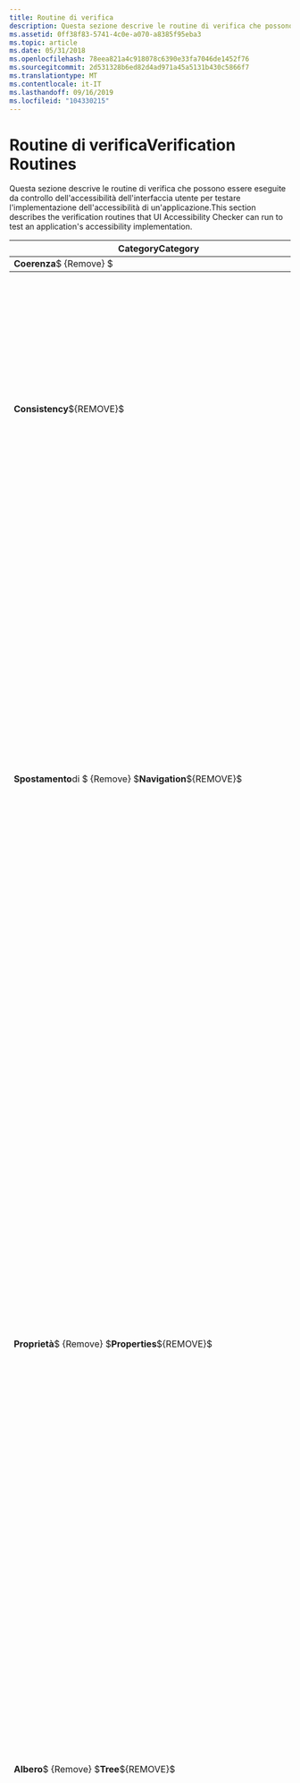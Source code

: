 ```yaml
---
title: Routine di verifica
description: Questa sezione descrive le routine di verifica che possono essere eseguite da controllo dell'accessibilità dell'interfaccia utente per testare l'implementazione dell'accessibilità di un'applicazione.
ms.assetid: 0ff38f83-5741-4c0e-a070-a8385f95eba3
ms.topic: article
ms.date: 05/31/2018
ms.openlocfilehash: 78eea821a4c918078c6390e33fa7046de1452f76
ms.sourcegitcommit: 2d531328b6ed82d4ad971a45a5131b430c5866f7
ms.translationtype: MT
ms.contentlocale: it-IT
ms.lasthandoff: 09/16/2019
ms.locfileid: "104330215"
---
```

# <a name="verification-routines"></a><span data-ttu-id="acb68-103">Routine di verifica</span><span class="sxs-lookup"><span data-stu-id="acb68-103">Verification Routines</span></span>

<span data-ttu-id="acb68-104">Questa sezione descrive le routine di verifica che possono essere eseguite da controllo dell'accessibilità dell'interfaccia utente per testare l'implementazione dell'accessibilità di un'applicazione.</span><span class="sxs-lookup"><span data-stu-id="acb68-104">This section describes the verification routines that UI Accessibility Checker can run to test an application's accessibility implementation.</span></span>



<table>
<thead>
<tr class="header">
<th><span data-ttu-id="acb68-105">Category</span><span class="sxs-lookup"><span data-stu-id="acb68-105">Category</span></span></th>
<th><span data-ttu-id="acb68-106">Routine</span><span class="sxs-lookup"><span data-stu-id="acb68-106">Routine</span></span></th>
<th><span data-ttu-id="acb68-107">Descrizione</span><span class="sxs-lookup"><span data-stu-id="acb68-107">Description</span></span></th>
</tr><span data-ttu-id="acb68-108">
</thead>
<tbody>
<tr class="odd">
<td rowspan="2"><strong>Coerenza</strong>$ {Remove} $</span><span class="sxs-lookup"><span data-stu-id="acb68-108">
</thead>
<tbody>
<tr class="odd">
<td rowspan="2"><strong>Consistency</strong>${REMOVE}$</span></span><br />
</td>
<td><span data-ttu-id="acb68-109"><strong>ScreenReader</strong></span><span class="sxs-lookup"><span data-stu-id="acb68-109"><strong>ScreenReader</strong></span></span></td>
<td><span data-ttu-id="acb68-110">Compila tutti gli elementi visibili nella destinazione di verifica e li visualizza in un controllo ListView nell'ordine in cui un'operazione di lettura dello schermo standard li annuncia a un utente.</span><span class="sxs-lookup"><span data-stu-id="acb68-110">Compiles all visible elements in the verification target and displays them in a ListView control in the order that a standard screen reader announces them to a user.</span></span></td>
</tr>
<tr class="even">
<td><span data-ttu-id="acb68-111"><strong>UiaScreenReader</strong></span><span class="sxs-lookup"><span data-stu-id="acb68-111"><strong>UiaScreenReader</strong></span></span></td>
<td><span data-ttu-id="acb68-112">Uguale a <strong>ScreenReader</strong>, ma per le implementazioni di UIA.</span><span class="sxs-lookup"><span data-stu-id="acb68-112">Same as <strong>ScreenReader</strong>, but for UIA implementations.</span></span></td>

</tr>
<tr class="odd">
<td rowspan="2"><span data-ttu-id="acb68-113"><strong>Spostamento</strong>di $ {Remove} $</span><span class="sxs-lookup"><span data-stu-id="acb68-113"><strong>Navigation</strong>${REMOVE}$</span></span><br />
</td>
<td><span data-ttu-id="acb68-114"><strong>CheckTreeDepth</strong></span><span class="sxs-lookup"><span data-stu-id="acb68-114"><strong>CheckTreeDepth</strong></span></span></td>
<td><span data-ttu-id="acb68-115">Invia i caratteri di tabulazione (o MAIUSC + TAB) come input alla destinazione di verifica per verificare che l'interfaccia utente della destinazione non sia eccessivamente complessa o inaccessibile mediante la navigazione da tastiera standard.</span><span class="sxs-lookup"><span data-stu-id="acb68-115">Sends Tab (or Shift+Tab) characters as input to the verification target to confirm that the target's UI isn't overly complex or inaccessible using standard keyboard navigation.</span></span></td>
</tr>
<tr class="even">
<td><span data-ttu-id="acb68-116"><strong>CheckTabbingUia</strong></span><span class="sxs-lookup"><span data-stu-id="acb68-116"><strong>CheckTabbingUia</strong></span></span></td>
<td><span data-ttu-id="acb68-117">Invia i caratteri di tabulazione (o MAIUSC + TAB) come input alla destinazione di verifica per confermare che tutti gli elementi attivabili nell'interfaccia utente sono raggiungibili in modo ordinato e logico utilizzando la navigazione da tastiera standard.</span><span class="sxs-lookup"><span data-stu-id="acb68-117">Sends Tab (or Shift+Tab) characters as input to the verification target to confirm that all focusable elements in the UI are reachable in an orderly, logical fashion using standard keyboard navigation.</span></span></td>

</tr>
<tr class="odd">
<td rowspan="5"><span data-ttu-id="acb68-118"><strong>Proprietà</strong>$ {Remove} $</span><span class="sxs-lookup"><span data-stu-id="acb68-118"><strong>Properties</strong>${REMOVE}$</span></span><br />
</td>
<td><span data-ttu-id="acb68-119"><strong>CheckRole</strong></span><span class="sxs-lookup"><span data-stu-id="acb68-119"><strong>CheckRole</strong></span></span></td>
<td><span data-ttu-id="acb68-120">Conferma che ogni elemento attivabile nell'interfaccia utente segnala un ruolo di MSAA logico valido e che il controllo ha un valore come richiesto da tale ruolo.</span><span class="sxs-lookup"><span data-stu-id="acb68-120">Confirms that each focusable element in the UI reports a valid, logical MSAA role, and that the control has a value as required by that role.</span></span></td>
</tr>
<tr class="even">
<td><span data-ttu-id="acb68-121"><strong>CheckState</strong></span><span class="sxs-lookup"><span data-stu-id="acb68-121"><strong>CheckState</strong></span></span></td>
<td><span data-ttu-id="acb68-122">Conferma che ogni elemento attivabile nell'interfaccia utente segnala uno stato MSAA logico valido.</span><span class="sxs-lookup"><span data-stu-id="acb68-122">Confirms that each focusable element in the UI reports a valid, logical MSAA state.</span></span></td>

</tr>
<tr class="odd">
<td><span data-ttu-id="acb68-123"><strong>Elaborazioni nomecontrollo</strong></span><span class="sxs-lookup"><span data-stu-id="acb68-123"><strong>CheckName</strong></span></span></td>
<td><span data-ttu-id="acb68-124">Conferma che ogni elemento attivabile nell'interfaccia utente segnala un nome di MSAA logico valido.</span><span class="sxs-lookup"><span data-stu-id="acb68-124">Confirms that each focusable element in the UI reports a valid, logical MSAA name.</span></span></td>

</tr>
<tr class="even">
<td><span data-ttu-id="acb68-125"><strong>CheckAccessKeys</strong></span><span class="sxs-lookup"><span data-stu-id="acb68-125"><strong>CheckAccessKeys</strong></span></span></td>
<td><span data-ttu-id="acb68-126">Conferma che le chiavi di accesso assegnate agli elementi nella destinazione di verifica sono univoche all'interno della destinazione di verifica.</span><span class="sxs-lookup"><span data-stu-id="acb68-126">Confirms that access keys that are assigned to elements in the verification target are unique within the verification target.</span></span></td>

</tr>
<tr class="odd">
<td><span data-ttu-id="acb68-127"><strong>CheckBoundingRect</strong></span><span class="sxs-lookup"><span data-stu-id="acb68-127"><strong>CheckBoundingRect</strong></span></span></td>
<td><span data-ttu-id="acb68-128">Conferma che ogni elemento attivabile nell'interfaccia utente dispone di un rettangolo di delimitazione che può essere utilizzato come destinazione per l'hit testing.</span><span class="sxs-lookup"><span data-stu-id="acb68-128">Confirms that each focusable element in the UI has a bounding rectangle that can be used as a target for hit testing.</span></span></td>

</tr>
<tr class="even">
<td rowspan="2"><span data-ttu-id="acb68-129"><strong>Albero</strong>$ {Remove} $</span><span class="sxs-lookup"><span data-stu-id="acb68-129"><strong>Tree</strong>${REMOVE}$</span></span><br />
</td>
<td><span data-ttu-id="acb68-130"><strong>CheckParentChild</strong></span><span class="sxs-lookup"><span data-stu-id="acb68-130"><strong>CheckParentChild</strong></span></span></td>
<td><span data-ttu-id="acb68-131">Le relazioni padre e figlio nell'albero degli elementi sono coerenti e prevedibili.</span><span class="sxs-lookup"><span data-stu-id="acb68-131">Parent and child relationships in the element tree are consistent and predictable.</span></span></td>
</tr>
<tr class="odd">
<td><span data-ttu-id="acb68-132"><strong>CheckOrphanChildren</strong></span><span class="sxs-lookup"><span data-stu-id="acb68-132"><strong>CheckOrphanChildren</strong></span></span></td>
<td><span data-ttu-id="acb68-133">Conferma che ogni elemento attivabile nell'interfaccia utente segnala un padre MSAA valido.</span><span class="sxs-lookup"><span data-stu-id="acb68-133">Confirms that each focusable element in the UI reports a valid MSAA parent.</span></span></td>

</tr>
<tr class="even">
<td rowspan="6"><span data-ttu-id="acb68-134"><strong>Proprietà UIA</strong>$ {Remove} $</span><span class="sxs-lookup"><span data-stu-id="acb68-134"><strong>UIA Properties</strong>${REMOVE}$</span></span><br />
</td>
<td><span data-ttu-id="acb68-135"><strong>CheckNameUIA</strong></span><span class="sxs-lookup"><span data-stu-id="acb68-135"><strong>CheckNameUIA</strong></span></span></td>
<td><span data-ttu-id="acb68-136">Conferma che ogni elemento attivabile nell'interfaccia utente segnala un nome di UIA logico valido.</span><span class="sxs-lookup"><span data-stu-id="acb68-136">Confirms that each focusable element in the UI reports a valid, logical UIA name.</span></span></td>
</tr>
<tr class="odd">
<td><span data-ttu-id="acb68-137"><strong>CheckTreeDepthUIA</strong></span><span class="sxs-lookup"><span data-stu-id="acb68-137"><strong>CheckTreeDepthUIA</strong></span></span></td>
<td><span data-ttu-id="acb68-138">Invia i caratteri di tabulazione (o MAIUSC + TAB) come input alla destinazione di verifica per confermare che gli elementi dell'interfaccia utente nell'interfaccia utente della destinazione non sono eccessivamente complessi o inaccessibili tramite la navigazione da tastiera standard.</span><span class="sxs-lookup"><span data-stu-id="acb68-138">Sends Tab (or Shift+Tab) characters as input to the verification target to confirm that to UIA elements in the target's UI aren't overly complex or inaccessible using standard keyboard navigation.</span></span></td>

</tr>
<tr class="even">
<td><span data-ttu-id="acb68-139"><strong>CheckStateUIA</strong></span><span class="sxs-lookup"><span data-stu-id="acb68-139"><strong>CheckStateUIA</strong></span></span></td>
<td><span data-ttu-id="acb68-140">Conferma che ogni elemento attivabile nell'interfaccia utente segnala uno stato UIA logico valido.</span><span class="sxs-lookup"><span data-stu-id="acb68-140">Confirms that each focusable element in the UI reports a valid, logical UIA state.</span></span></td>

</tr>
<tr class="odd">
<td><span data-ttu-id="acb68-141"><strong>CheckAccessKeysUIA</strong></span><span class="sxs-lookup"><span data-stu-id="acb68-141"><strong>CheckAccessKeysUIA</strong></span></span></td>
<td><span data-ttu-id="acb68-142">Conferma che gli elementi di pari livello non hanno lo stesso accesso e/o il tasto di scelta rapida.</span><span class="sxs-lookup"><span data-stu-id="acb68-142">Confirms that sibling elements do not have the same access and/or accelerator key.</span></span></td>

</tr>
<tr class="even">
<td><span data-ttu-id="acb68-143"><strong>CheckBoundingRectUIA</strong></span><span class="sxs-lookup"><span data-stu-id="acb68-143"><strong>CheckBoundingRectUIA</strong></span></span></td>
<td><span data-ttu-id="acb68-144">Conferma che ogni elemento UIA attivabile nell'interfaccia utente dispone di un rettangolo di delimitazione che può essere usato come destinazione per l'hit testing.</span><span class="sxs-lookup"><span data-stu-id="acb68-144">Confirms that each focusable UIA element in the UI has a bounding rectangle that can be used as a target for hit testing.</span></span></td>

</tr>
<tr class="odd">
<td><span data-ttu-id="acb68-145"><strong>CheckControlTypeUIA</strong></span><span class="sxs-lookup"><span data-stu-id="acb68-145"><strong>CheckControlTypeUIA</strong></span></span></td>
<td><span data-ttu-id="acb68-146">Conferma che ogni elemento attivabile nell'interfaccia utente segnala un tipo di controllo UIA logico valido.</span><span class="sxs-lookup"><span data-stu-id="acb68-146">Confirms that each focusable element in the UI reports a valid, logical UIA control type.</span></span></td>

</tr>
<tr class="even">
<td rowspan="3"><span data-ttu-id="acb68-147"><strong>Albero UIA</strong>$ {Remove} $</span><span class="sxs-lookup"><span data-stu-id="acb68-147"><strong>UIA Tree</strong>${REMOVE}$</span></span><br />
</td>
<td><span data-ttu-id="acb68-148"><strong>CheckNavigateUia</strong></span><span class="sxs-lookup"><span data-stu-id="acb68-148"><strong>CheckNavigateUia</strong></span></span></td>
<td><span data-ttu-id="acb68-149">Conferma che il TreeWalker di interfaccia di interfaccia di stato può spostarsi tra gli elementi figlio di un elemento.</span><span class="sxs-lookup"><span data-stu-id="acb68-149">Confirms that the UIA TreeWalker can navigate through an element's children.</span></span></td>
</tr>
<tr class="odd">
<td><span data-ttu-id="acb68-150"><strong>CheckOrphanChildrenUia</strong></span><span class="sxs-lookup"><span data-stu-id="acb68-150"><strong>CheckOrphanChildrenUia</strong></span></span></td>
<td><span data-ttu-id="acb68-151">Conferma che ogni elemento attivabile nell'interfaccia utente segnala un elemento padre dell'elemento del controllo dell'associazione valido.</span><span class="sxs-lookup"><span data-stu-id="acb68-151">Confirms that each focusable element in the UI reports a valid UIA parent.</span></span></td>

</tr>
<tr class="even">
<td><span data-ttu-id="acb68-152"><strong>CheckSiblingsUia</strong></span><span class="sxs-lookup"><span data-stu-id="acb68-152"><strong>CheckSiblingsUia</strong></span></span></td>
<td><span data-ttu-id="acb68-153">Conferma che gli elementi di pari livello non hanno lo stesso nome: coppie ControlType, né lo stesso AutomationId.</span><span class="sxs-lookup"><span data-stu-id="acb68-153">Confirms that sibling elements do not have the same Name:ControlType pairs, nor the same AutomationId's.</span></span></td>

</tr>
<tr class="odd">
<td><span data-ttu-id="acb68-154">$ {ROWSPAN9} $<strong>aria Web VERIFICATIONS</strong>$ {Remove} $</span><span class="sxs-lookup"><span data-stu-id="acb68-154">${ROWSPAN9}$<strong>ARIA Web Verifications</strong>${REMOVE}$</span></span><br />
</td>
<td><span data-ttu-id="acb68-155"><strong>CheckARIARole</strong></span><span class="sxs-lookup"><span data-stu-id="acb68-155"><strong>CheckARIARole</strong></span></span></td>
<td><span data-ttu-id="acb68-156">Conferma che tutti gli elementi hanno un ruolo ARIA valido.</span><span class="sxs-lookup"><span data-stu-id="acb68-156">Confirms that all elements have a valid ARIA role.</span></span> <span data-ttu-id="acb68-157">Il tag HTML associato e il ruolo ARIA sono elementi informativi con ruoli non validi contrassegnati come errori.</span><span class="sxs-lookup"><span data-stu-id="acb68-157">The associated HTML tag and ARIA role are information elements with invalid roles flagged as errors.</span></span></td>
</tr>
<tr class="even">
<td><span data-ttu-id="acb68-158"><strong>CheckLabel</strong></span><span class="sxs-lookup"><span data-stu-id="acb68-158"><strong>CheckLabel</strong></span></span></td>
<td><span data-ttu-id="acb68-159">Conferma che ogni elemento con il ruolo di input, pulsante, immagine o punto di riferimento dispone di un'etichetta.</span><span class="sxs-lookup"><span data-stu-id="acb68-159">Confirms each element with input, button, image-button, or landmark role has a label.</span></span></td>

</tr>
<tr class="odd">
<td><span data-ttu-id="acb68-160"><strong>CheckRangeControls</strong></span><span class="sxs-lookup"><span data-stu-id="acb68-160"><strong>CheckRangeControls</strong></span></span></td>
<td><span data-ttu-id="acb68-161">Conferma che i controlli intervallo con dispositivo di scorrimento o indicatore di stato hanno attributi ARIA corretti definiti.</span><span class="sxs-lookup"><span data-stu-id="acb68-161">Confirms range controls with slider or progress bar role have proper ARIA attributes defined.</span></span></td>

</tr>
<tr class="even">
<td><span data-ttu-id="acb68-162"><strong>CheckContainerRole</strong></span><span class="sxs-lookup"><span data-stu-id="acb68-162"><strong>CheckContainerRole</strong></span></span></td>
<td><span data-ttu-id="acb68-163">Conferma che un elemento o almeno uno dei relativi elementi figlio ha definito OnKeyDown/OnKeyPress.</span><span class="sxs-lookup"><span data-stu-id="acb68-163">Confirms an element, or at least one of its children, has onkeydown/onkeypress defined.</span></span></td>

</tr>
<tr class="odd">
<td><span data-ttu-id="acb68-164"><strong>CheckLayoutTable</strong></span><span class="sxs-lookup"><span data-stu-id="acb68-164"><strong>CheckLayoutTable</strong></span></span></td>
<td><span data-ttu-id="acb68-165">Conferma che un layout di tabella contiene un riepilogo/aria-describedby inclusi.</span><span class="sxs-lookup"><span data-stu-id="acb68-165">Confirms a table layout has a summary/th/aria-describedby included.</span></span></td>

</tr>
<tr class="even">
<td><span data-ttu-id="acb68-166"><strong>CheckGridStructure</strong></span><span class="sxs-lookup"><span data-stu-id="acb68-166"><strong>CheckGridStructure</strong></span></span></td>
<td><span data-ttu-id="acb68-167">Conferma che un elemento non tabella con il ruolo Grid ha una struttura di Grid>Row>GridCell con attributi associati.</span><span class="sxs-lookup"><span data-stu-id="acb68-167">Confirms a non-table element with grid role has a structure of grid>row>gridcell with associated attributes.</span></span></td>

</tr>
<tr class="odd">
<td><span data-ttu-id="acb68-168"><strong>CheckDataTable</strong></span><span class="sxs-lookup"><span data-stu-id="acb68-168"><strong>CheckDataTable</strong></span></span></td>
<td><span data-ttu-id="acb68-169">Conferma le proprietà delle tabelle di dati.</span><span class="sxs-lookup"><span data-stu-id="acb68-169">Confirms the properties of data tables.</span></span></td>

</tr>
<tr class="even">
<td><span data-ttu-id="acb68-170"><strong>CheckActiveDescendants</strong></span><span class="sxs-lookup"><span data-stu-id="acb68-170"><strong>CheckActiveDescendants</strong></span></span></td>
<td><span data-ttu-id="acb68-171">Conferma le proprietà degli elementi con un discendente attivo definito.</span><span class="sxs-lookup"><span data-stu-id="acb68-171">Confirms the properties of elements with an active descendant defined.</span></span></td>

</tr>
<tr class="odd">
<td><span data-ttu-id="acb68-172"><strong>CheckElementsWithClickHandler</strong></span><span class="sxs-lookup"><span data-stu-id="acb68-172"><strong>CheckElementsWithClickHandler</strong></span></span></td>
<td><span data-ttu-id="acb68-173">Conferma l'indice di tabulazione degli elementi con gestori di clic.</span><span class="sxs-lookup"><span data-stu-id="acb68-173">Confirms the tab index of elements with click handlers.</span></span></td>

</tr>
<tr class="even">
<td rowspan="3"><span data-ttu-id="acb68-174"><strong>Verifiche Web</strong>$ {Remove} $</span><span class="sxs-lookup"><span data-stu-id="acb68-174"><strong>Web Verifications</strong>${REMOVE}$</span></span><br />
</td>
<td><span data-ttu-id="acb68-175"><strong>CheckHtml (Web)</strong></span><span class="sxs-lookup"><span data-stu-id="acb68-175"><strong>CheckHtml (Web)</strong></span></span></td>
<td><span data-ttu-id="acb68-176">Conferma varie caratteristiche HTML, ad esempio intestazioni, nomi, frame e titoli.</span><span class="sxs-lookup"><span data-stu-id="acb68-176">Confirms various HTML characteristics such as headers, name, frames, and titles.</span></span></td>
</tr>
<tr class="odd">
<td><span data-ttu-id="acb68-177"><strong>CheckName (Web)</strong></span><span class="sxs-lookup"><span data-stu-id="acb68-177"><strong>CheckName (Web)</strong></span></span></td>
<td><span data-ttu-id="acb68-178">Conferma le caratteristiche del nome, ad esempio la lunghezza, i caratteri non validi e l'inclusione del ruolo.</span><span class="sxs-lookup"><span data-stu-id="acb68-178">Confirms name characteristics such as length, invalid characters, and role inclusion.</span></span></td>

</tr>
<tr class="even">
<td><span data-ttu-id="acb68-179"><strong>CheckRole (Web)</strong></span><span class="sxs-lookup"><span data-stu-id="acb68-179"><strong>CheckRole (Web)</strong></span></span></td>
<td><span data-ttu-id="acb68-180">Conferma i ruoli non validi, i ruoli che devono avere valori e/o ruoli non implementati.</span><span class="sxs-lookup"><span data-stu-id="acb68-180">Confirms invalid roles, roles that should have values, and/or roles not implemented.</span></span></td>

</tr>
</tbody>
</table>



 

## <a name="related-topics"></a><span data-ttu-id="acb68-181">Argomenti correlati</span><span class="sxs-lookup"><span data-stu-id="acb68-181">Related topics</span></span>

<dl> <dt>

[<span data-ttu-id="acb68-182">Verifica dell'accessibilità dell'interfaccia utente</span><span class="sxs-lookup"><span data-stu-id="acb68-182">UI Accessibility Checker</span></span>](ui-accessibility-checker.md)
</dt> </dl>

 

 




